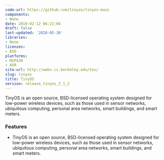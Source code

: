 ```yaml
---
code-url: https://github.com/tinyos/tinyos-main
components:
- None
date: 2019-02-12 06:21:04
draft: false
last-updated: '2020-05-30'
libraries:
- None
licenses:
- BSD
platforms:
- MSP430
- AVR
site-url: http://webs.cs.berkeley.edu/tos/
slug: tinyos
title: TinyOS
version: release_tinyos_2_1_2
---
```

TinyOS is an open source, BSD-licensed operating system designed for low-power wireless devices, such as those used in sensor networks, ubiquitous computing, personal area networks, smart buildings, and smart meters.

<!--more-->

### Features
- TinyOS is an open source, BSD-licensed operating system designed for low-power wireless devices, such as those used in sensor networks, ubiquitous computing, personal area networks, smart buildings, and smart meters.


